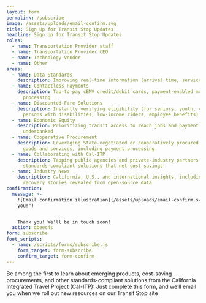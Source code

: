 ```yaml
---
layout: form
permalink: /subscribe
image: /assets/uploads/email-confirm.svg
title: Sign Up for Transit Stop Updates
headline: Sign Up for Transit Stop Updates
roles:
  - name: Transportation Provider staff
  - name: Transportation Provider CEO
  - name: Technology Vendor
  - name: Other
areas:
  - name: Data Standards
    description: Improving real-time information (arrival time, service changes)
  - name: Contactless Payments
    description: Tap-to-pay cEMV credit/debit cards, payment-enabled mobile wallets,
      processing
  - name: Discounted-Fare Solutions
    description: Instantly verifying eligibility (for seniors, youth, veterans,
      persons with disabilities, low-income riders, employee benefits)
  - name: Economic Equity
    description: Prioritizing transit access to reach jobs and payment methods if
      underbanked
  - name: Cooperative Procurement
    description: Leveraging State-negotiated or cooperatively procured contracts for
      goods and services, including payment processing
  - name: Collaborating with Cal-ITP
    description: Tapping public agencies and private-industry partners on innovative
      standards-compliant solutions that net cost savings
  - name: Industry News
    description: California, U.S., and international insights, including COVID-19
      recovery stories revealed from open-source data
confirmation:
  message: >-
    ![Email confirmation illustration](/assets/uploads/email-confirm.svg "Thank
    you!")


    Thank you! We'll be in touch soon!
  action: gbeec4s
form: subscribe
foot_scripts:
  - name: /scripts/forms/subscribe.js
    form_target: form-subscribe
    confirm_target: form-confirm
---
```

Be among the first to learn about emerging products, cost-saving procurements, and other standards-compliant solutions from the California Integrated Travel Project (Cal-ITP): Just complete this form, and we’ll email you when we roll out new resources on our Transit Stop site